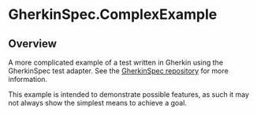 # GherkinSpec.ComplexExample

## Overview

A more complicated example of a test written in Gherkin using the GherkinSpec test adapter.  See the [GherkinSpec repository](https://github.com/GivePenny/GherkinSpec) for more information.

This example is intended to demonstrate possible features, as such it may not always show the simplest means to achieve a goal.
